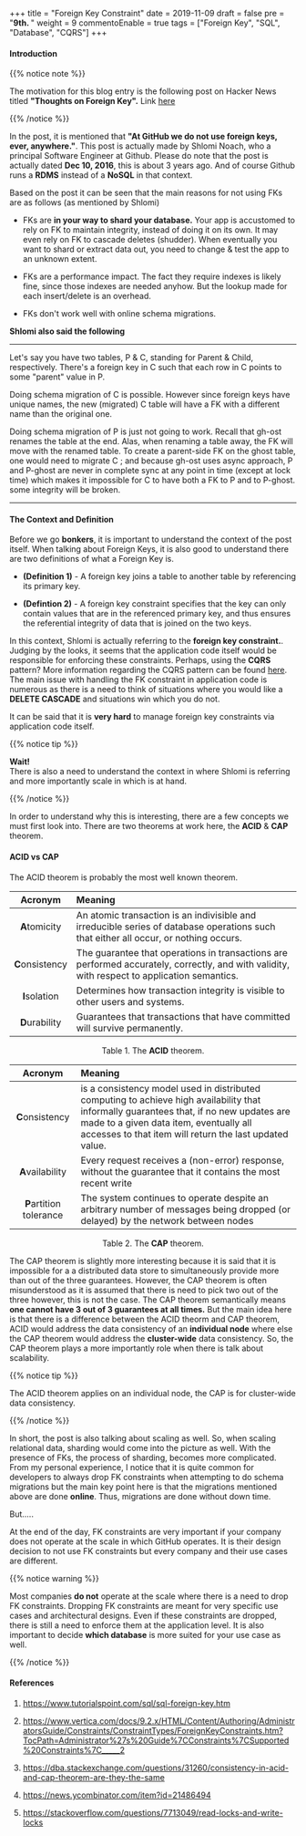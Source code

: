 +++
title = "Foreign Key Constraint"
date = 2019-11-09
draft = false
pre = "<b>9th. </b>"
weight = 9
commentoEnable = true
tags = ["Foreign Key", "SQL", "Database", "CQRS"]
+++

#### Introduction

{{% notice note %}}

The motivation for this blog entry is the following post on Hacker News titled **"Thoughts on Foreign Key".** Link [here](https://github.com/github/gh-ost/issues/331#issuecomment-266027731)

{{% /notice %}}

In the post, it is mentioned that **"At GitHub we do not use foreign keys, ever, anywhere."**. This post is actually made by Shlomi Noach, who a principal Software Engineer at Github. Please do note that the post is actually dated **Dec 10, 2016**, this is about 3 years ago. And of course Github runs a **RDMS** instead of a **NoSQL** in that context.

Based on the post it can be seen that the main reasons for not using FKs are as follows (as mentioned by Shlomi)

- FKs are **in your way to shard your database.** Your app is accustomed to rely on FK to maintain integrity, instead of doing it on its own. It may even rely on FK to cascade deletes (shudder). When eventually you want to shard or extract data out, you need to change & test the app to an unknown extent.

- FKs are a performance impact. The fact they require indexes is likely fine, since those indexes are needed anyhow. But the lookup made for each insert/delete is an overhead.

- FKs don't work well with online schema migrations.

**Shlomi also said the following**

---

Let's say you have two tables, P & C, standing for Parent & Child, respectively. There's a foreign key in C such that each row in C points to some "parent" value in P.

Doing schema migration of C is possible. However since foreign keys have unique names, the new (migrated) C table will have a FK with a different name than the original one.

Doing schema migration of P is just not going to work. Recall that gh-ost renames the table at the end. Alas, when renaming a table away, the FK will move with the renamed table. To create a parent-side FK on the ghost table, one would need to migrate C ; and because gh-ost uses async approach, P and P-ghost are never in complete sync at any point in time (except at lock time) which makes it impossible for C to have both a FK to P and to P-ghost. some integrity will be broken.

---

#### The Context and Definition

Before we go **bonkers**, it is important to understand the context of the post itself. When talking about Foreign Keys, it is also good to understand there are two definitions of what a Foreign Key is.

- **(Definition 1)** - A foreign key joins a table to another table by referencing its primary key.

- **(Defintion 2)** - A foreign key constraint specifies that the key can only contain values that are in the referenced primary key, and thus ensures the referential integrity of data that is joined on the two keys.

In this context, Shlomi is actually referring to the **foreign key constraint.**. Judging by the looks, it seems that the application code itself would be responsible for enforcing these constraints. Perhaps, using the **CQRS** pattern? More information regarding the CQRS pattern can be found [here](https://martinfowler.com/bliki/CQRS.html). The main issue with handling the FK constraint in application code is numerous as there is a need to think of situations where you would like a **DELETE CASCADE** and situations win which you do not.

It can be said that it is **very hard** to manage foreign key constraints via application code itself. 

{{% notice tip %}}

**Wait!** <br />There is also a need to understand the context in where Shlomi is referring and more importantly scale in which is at hand.

{{% /notice %}}

In order to understand why this is interesting, there are a few concepts we must first look into. There are two theorems at work here, the **ACID** & **CAP** theorem.

#### ACID vs CAP

The ACID theorem is probably the most well known theorem.

|     Acronym     | Meaning                                                                                                                                      |
| :-------------: | :------------------------------------------------------------------------------------------------------------------------------------------- |
|  **A**tomicity  | An atomic transaction is an indivisible and irreducible series of database operations such that either all occur, or nothing occurs.         |
| **C**onsistency | The guarantee that operations in transactions are performed accurately, correctly, and with validity, with respect to application semantics. |
| **I**solation | Determines how transaction integrity is visible to other users and systems.|
| **D**urability | Guarantees that transactions that have committed will survive permanently. |


<p align="center">Table 1. The <strong>ACID</strong> theorem. </p>

| Acronym | Meaning |
|:-------:|:--------|
| **C**onsistency | is a consistency model used in distributed computing to achieve high availability that informally guarantees that, if no new updates are made to a given data item, eventually all accesses to that item will return the last updated value. | 
|**A**vailability | Every request receives a (non-error) response, without the guarantee that it contains the most recent write |
| **P**artition tolerance | The system continues to operate despite an arbitrary number of messages being dropped (or delayed) by the network between nodes|

<p align="center">Table 2. The <strong>CAP</strong> theorem. </p>

The CAP theorem is slightly more interesting because it is said that it is impossible for a a distributed data store to simultaneously provide more than out of the three guarantees. However, the CAP theorem is often misunderstood as it is assumed that there is need to pick two out of the three however, this is not the case. The CAP theorem semantically means **one cannot have 3 out of 3 guarantees at all times.** But the main idea here is that there is a difference between the ACID theorm and CAP theorem, ACID would address the data consistency of an **individual node** where else the CAP theorem would address the **cluster-wide** data consistency. So, the CAP theorem plays a more importantly role when there is talk about scalability.

{{% notice tip %}}

The ACID theorem applies on an individual node, the CAP is for cluster-wide data consistency.

{{% /notice %}}

In short, the post is also talking about scaling as well. So, when scaling relational data, sharding would come into the picture as well. With the presence of FKs, the process of sharding, becomes more complicated. From my personal experience, I notice that it is quite common for developers to always drop FK constraints when attempting to do schema migrations but the main key point here is that the migrations mentioned above are done **online**. Thus, migrations are done without down time.

But.....

At the end of the day, FK constraints are very important if your company does not operate at the scale in which GitHub operates. It is their design decision to not use FK constraints but every company and their use cases are different.

{{% notice warning %}}

Most companies **do not** operate at the scale where there is a need to drop FK constraints. Dropping FK constraints are meant for very specific use cases and architectural designs. Even if these constraints are dropped, there is still a need to enforce them at the application level. It is also important to decide **which database** is more suited for your use case as well.

{{% /notice %}}


#### References

1. https://www.tutorialspoint.com/sql/sql-foreign-key.htm

2. https://www.vertica.com/docs/9.2.x/HTML/Content/Authoring/AdministratorsGuide/Constraints/ConstraintTypes/ForeignKeyConstraints.htm?TocPath=Administrator%27s%20Guide%7CConstraints%7CSupported%20Constraints%7C_____2

3. https://dba.stackexchange.com/questions/31260/consistency-in-acid-and-cap-theorem-are-they-the-same

4. https://news.ycombinator.com/item?id=21486494

5. https://stackoverflow.com/questions/7713049/read-locks-and-write-locks
